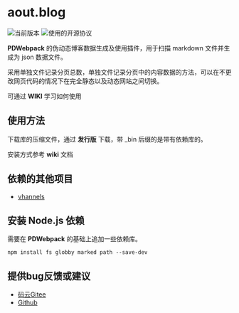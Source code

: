 <!--<p align="center">
<img src="https://images.gitee.com/uploads/images/2020/1029/101612_c02d1e7c_2071767.png" width="191" height="210" alt="Icon"/>-->

# aout.blog
![](https://img.shields.io/badge/version-0.0.1-00b58a.svg "当前版本")
![](https://img.shields.io/badge/license-Apache%202.0-f27122.svg "使用的开源协议")

**PDWebpack** 的伪动态博客数据生成及使用插件，用于扫描 markdown 文件并生成为 json 数据文件。

采用单独文件记录分页总数，单独文件记录分页中的内容数据的方法，可以在不更改网页代码的情况下在完全静态以及动态网站之间切换。

可通过 **WIKI** 学习如何使用

## 使用方法
下载库的压缩文件，通过 **发行版** 下载，带 _bin 后缀的是带有依赖库的。

安装方式参考 **wiki** 文档

## 依赖的其他项目
- [vhannels](https://gitee.com/fybug/vhannels)

## 安装 Node.js 依赖
需要在 **PDWebpack** 的基础上追加一些依赖库。
```
npm install fs globby marked path --save-dev
```

## 提供bug反馈或建议
- [码云Gitee](https://gitee.com/fybug/aout.blog)
- [Github](https://github.com/fybug/aout.blog)